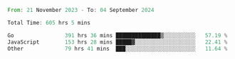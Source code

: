 <!--START_SECTION:waka-->

```rust
From: 21 November 2023 - To: 04 September 2024

Total Time: 605 hrs 5 mins

Go                391 hrs 36 mins ██████████████▒░░░░░░░░░░   57.19 %
JavaScript        153 hrs 28 mins █████▓░░░░░░░░░░░░░░░░░░░   22.41 %
Other             79 hrs 41 mins  ███░░░░░░░░░░░░░░░░░░░░░░   11.64 %
```

<!--END_SECTION:waka-->
